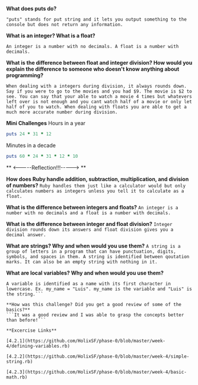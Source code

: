 **What does puts do?**

```"puts" stands for put string and it lets you output something to the console but does not return any information.```

**What is an integer? What is a float?**

```An integer is a number with no decimals. A float is a number with decimals.```

**What is the difference between float and integer 
division? How would you explain the difference to someone who doesn't know anything about programming?**

```When dealing with a integers during division, it always rounds down. Say if you were to go to the movies and you had $9. The movie is $2 to see. You can say that your able to watch a movie 4 times but whatevers left over is not enough and you cant watch half of a movie or only let half of you to watch. When dealing with floats you are able to get a much more accurate number during division.```


**Mini Challenges**
Hours in a year
```ruby
puts 24 * 31 * 12
```
Minutes in a decade
```ruby
puts 60 * 24 * 31 * 12 * 10
```

** <-----Reflection!!!-----> **

**How does Ruby handle addition, subtraction, multiplication, and division of numbers?**
```Ruby handles them just like a calculator would but only calculates numbers as integers unless you tell it to calculate as a float.```

**What is the difference between integers and floats?**
```An integer is a number with no decimals and a float is a number with decimals.```

**What is the difference between integer and float division?**
```Integer division rounds down its answers and float division gives you a decimal answer.```

**What are strings? Why and when would you use them?**
```A string is a group of letters in a program that can have punctuation, digits, symbols, and spaces in them. A string is identified between qoutation marks. It can also be an empty string with nothing in it.```

**What are local variables? Why and when would you use them?**
```A way to name a string or a number is to assign it a variable.
A variable is identified as a name with its first character in lowercase. Ex. my_name = "Luis". my_name is the variable and "Luis" is the string.```

**How was this challenge? Did you get a good review of some of the basics?**
```It was a good review and I was able to grasp the concepts better than before!```

**Excercise Links**

[4.2.1](https://github.com/HolixSF/phase-0/blob/master/week-4/defining-variables.rb)

[4.2.2](https://github.com/HolixSF/phase-0/blob/master/week-4/simple-string.rb)

[4.2.3](https://github.com/HolixSF/phase-0/blob/master/week-4/basic-math.rb)
